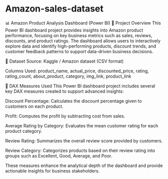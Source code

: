 # Amazon-sales-dataset
📊 Amazon Product Analysis Dashboard (Power BI)
🚀 Project Overview
This Power BI dashboard project provides insights into Amazon product performance, focusing on key business metrics such as sales, reviews, discounts, and product ratings. The dashboard allows users to interactively explore data and identify high-performing products, discount trends, and customer feedback patterns to support data-driven business decisions.

📁 Dataset
Source: Kaggle / Amazon dataset (CSV format)

Columns Used:
product_name, actual_price, discounted_price, rating, rating_count, about_product, category, img_link, product_link

🔢 DAX Measures Used
This Power BI dashboard project includes several key DAX measures created to support advanced insights:

Discount Percentage:
Calculates the discount percentage given to customers on each product.

Profit:
Computes the profit by subtracting cost from sales.

Average Rating by Category:
Evaluates the mean customer rating for each product category.

Review Rating:
Summarizes the overall review score provided by customers.

Review Category:
Categorizes products based on their review rating into groups such as Excellent, Good, Average, and Poor.

These measures enhance the analytical depth of the dashboard and provide actionable insights for business stakeholders.
